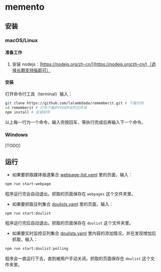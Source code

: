 # memento

## 安装

### macOS/Linux

#### 准备工作

1. 安装 nodejs：[https://nodejs.org/zh-cn/](https://nodejs.org/zh-cn/)（选择长期支持版即可）

#### 安装

打开命令行工具（terminal）输入：

```bash
git clone https://github.com/lalambdada/rememberit.git # 下载代码
cd rememberit # 打开下载的代码所在的文件夹
npm install # 安装软件
```

以上每一行为一个命令，输入完按回车，等执行完成后再输入下一个命令。

### Windows

[TODO]

## 运行

- 如果要抓取媒体报道集合 [webpage-list.yaml](./webpage-list.yaml) 里的页面，输入：

```bash
npm run start:webpage
```

程序运行完会自动退出。抓取的页面保存在 `webpages` 这个文件夹里。

- 如果要抓取豆列集合 [doulists.yaml](./doulists.yaml) 里的页面，输入：

```bash
npm run start:doulist
```

程序运行完后自动退出。抓取的页面保存在 `doulist` 这个文件夹里。

- 如果要实时监控豆列集合 [doulists.yaml](./doulists.yaml) 里内容的添加情况，并在发现增加后抓取，输入：

```bash
npm run start:doulist:polling
```

程序会一直运行下去，直到被用户手动关闭。抓取的页面保存在 `doulist` 这个文件夹里。

